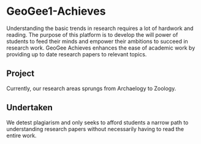 # GeoGee1-Achieves
Understanding the basic trends in research requires a lot of hardwork and reading. The purpose of this platform is to develop the will power of students to feed their minds and empower their ambitions to succeed in research work. 
GeoGee Achieves enhances the ease of academic work by providing up to date research papers to relevant topics.

## Project
Currently, our research areas sprungs from Archaelogy to Zoology.

## Undertaken
We detest plagiarism and only seeks to afford students a narrow path to understanding research papers without necessarily having to read the entire work.
